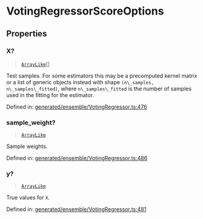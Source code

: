 # VotingRegressorScoreOptions

## Properties

### X?

> [`ArrayLike`](../types/ArrayLike.md)[]

Test samples. For some estimators this may be a precomputed kernel matrix or a list of generic objects instead with shape `(n\_samples, n\_samples\_fitted)`, where `n\_samples\_fitted` is the number of samples used in the fitting for the estimator.

Defined in:  [generated/ensemble/VotingRegressor.ts:476](https://github.com/transitive-bullshit/scikit-learn-ts/blob/92ab806/packages/sklearn/src/generated/ensemble/VotingRegressor.ts#L476)

### sample\_weight?

> [`ArrayLike`](../types/ArrayLike.md)

Sample weights.

Defined in:  [generated/ensemble/VotingRegressor.ts:486](https://github.com/transitive-bullshit/scikit-learn-ts/blob/92ab806/packages/sklearn/src/generated/ensemble/VotingRegressor.ts#L486)

### y?

> [`ArrayLike`](../types/ArrayLike.md)

True values for `X`.

Defined in:  [generated/ensemble/VotingRegressor.ts:481](https://github.com/transitive-bullshit/scikit-learn-ts/blob/92ab806/packages/sklearn/src/generated/ensemble/VotingRegressor.ts#L481)
